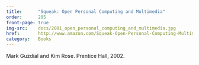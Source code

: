 ```yaml
---
title:      "Squeak: Open Personal Computing and Multimedia"
order:      205
front-page: true
img-src:    docs/2001_open_personal_computing_and_multimedia.jpg
href:       http://www.amazon.com/Squeak-Open-Personal-Computing-Multimedia/dp/0130280917
category:   Books
---
```

Mark Guzdial and Kim Rose. Prentice Hall, 2002.
